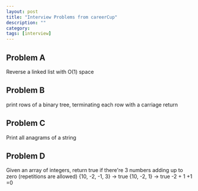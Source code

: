 ```yaml
---
layout: post
title: "Interview Problems from careerCup"
description: ""
category: 
tags: [interview]
---
```


Problem A
--------
Reverse a linked list with O(1) space


Problem B
--------
print rows of a binary tree, terminating each row with a carriage return


Problem C
--------
Print all anagrams of a string


Problem D
---------
Given an array of integers, return true if there're 3 numbers adding up to zero (repetitions are allowed)
{10, -2, -1, 3} -> true
{10, -2, 1} -> true -2 + 1 +1 =0

